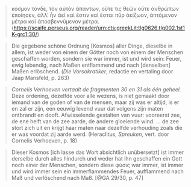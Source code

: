 > κόσμον τόνδε, τὸν αὐτὸν ἁπάντων, οὔτε τις θεῶν οὔτε ἀνθρώπων ἐποίησεν, ἀλλ’ ἧν ἀεὶ καὶ ἔστιν καὶ ἔσται πῦρ ἀείζωον, ἁπτόμενον μέτρα καὶ ἀποσβεννύμενον μέτρα. (<https://scaife.perseus.org/reader/urn:cts:greekLit:tlg0626.tlg002.1st1K-grc1:30/>)

> Die gegebene schöne Ordnung \[Kosmos\] aller Dinge, dieselbe in allem, ist weder von einem der Götter noch von einem der Menschen geschaffen worden, sondern sie war immer, ist und wird sein: Feuer, ewig lebendig, nach Maßen entflammend und nach \[denselben\] Maßen erlöschend. (_Die Vorsokratiker_, redactie en vertaling door Jaap Mansfeld, p. 263)

> _Cornelis Verhoeven vertaalt de fragmenten 30 en 31 als één geheel._<br>Deze ordening, dezelfde voor alle wezens, is niet gemaakt door iemand van de goden of van de mensen, maar zij was er altijd, is er en zal er zijn, een eeuwig levend vuur dat volgens zijn maten ontbrandt en dooft. Afwisselende gestalten van vuur: vooreerst zee, de ene helft van de zee aarde, de andere gloeiende wind. … de zee stort zich uit en krijgt haar maten naar dezelfde verhouding zoals die er was voordat zij aarde werd. (Heraclitus, _Spreuken_, vert. door Cornelis Verhoeven, p. 18)

> Dieser Kosmos \[ich lasse das Wort absichtlich unübersetzt\] ist immer derselbe durch alles hindurch und weder hat ihn geschaffen ein Gott noch einer der Menschen, sondern diese φύσις war immer, ist immer und wird immer sein ein immerflammendes Feuer, aufflammend nach Maß und verlöschend nach Maß. [@GA 29/30, p. 47]